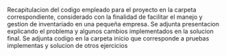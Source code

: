 Recapitulacion del codigo empleado para el proyecto en la carpeta correspondiente, considerado con la finalidad de facilitar el manejo y gestion de inventariado en una pequeña empresa. Se adjunta presentacion explicando el problema y algunos cambios implementados en la solucion final. Se adjunta codigo en la carpeta inicio que corresponde a pruebas implementas y solucion de otros ejercicios
